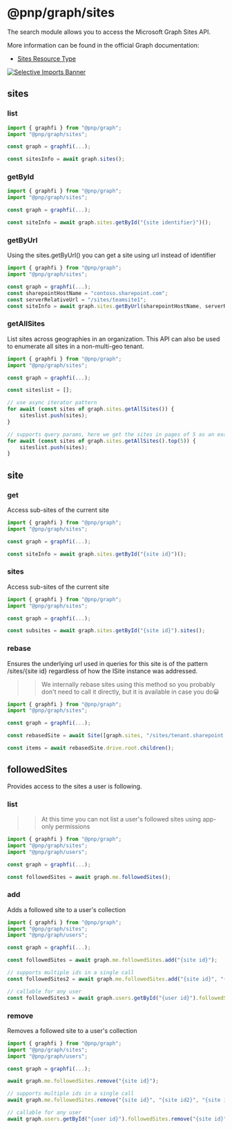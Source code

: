# @pnp/graph/sites

The search module allows you to access the Microsoft Graph Sites API.

More information can be found in the official Graph documentation:

- [Sites Resource Type](https://docs.microsoft.com/en-us/graph/api/resources/site?view=graph-rest-1.0)

[![Selective Imports Banner](https://img.shields.io/badge/Selective%20Imports-informational.svg)](../concepts/selective-imports.md)  

## sites

### list

```TypeScript
import { graphfi } from "@pnp/graph";
import "@pnp/graph/sites";

const graph = graphfi(...);

const sitesInfo = await graph.sites();
```

### getById

```TypeScript
import { graphfi } from "@pnp/graph";
import "@pnp/graph/sites";

const graph = graphfi(...);

const siteInfo = await graph.sites.getById("{site identifier}")();
```

### getByUrl

Using the sites.getByUrl() you can get a site using url instead of identifier

```TypeScript
import { graphfi } from "@pnp/graph";
import "@pnp/graph/sites";

const graph = graphfi(...);
const sharepointHostName = "contoso.sharepoint.com";
const serverRelativeUrl = "/sites/teamsite1";
const siteInfo = await graph.sites.getByUrl(sharepointHostName, serverRelativeUrl)();
```

### getAllSites

List sites across geographies in an organization. This API can also be used to enumerate all sites in a non-multi-geo tenant.

```TypeScript
import { graphfi } from "@pnp/graph";
import "@pnp/graph/sites";

const graph = graphfi(...);

const siteslist = [];

// use async iterator pattern
for await (const sites of graph.sites.getAllSites()) {
    siteslist.push(sites);
}

// supports query params, here we get the sites in pages of 5 as an example
for await (const sites of graph.sites.getAllSites().top(5)) {
    siteslist.push(sites);
}
```

## site

### get

Access sub-sites of the current site

```TypeScript
import { graphfi } from "@pnp/graph";
import "@pnp/graph/sites";

const graph = graphfi(...);

const siteInfo = await graph.sites.getById("{site id}")();
```

### sites

Access sub-sites of the current site

```TypeScript
import { graphfi } from "@pnp/graph";
import "@pnp/graph/sites";

const graph = graphfi(...);

const subsites = await graph.sites.getById("{site id}").sites();
```

### rebase

Ensures the underlying url used in queries for this site is of the pattern /sites/{site id} regardless of how the ISite instance was addressed.

>> We internally rebase sites using this method so you probably don't need to call it directly, but it is available in case you do😀 

```TypeScript
import { graphfi } from "@pnp/graph";
import "@pnp/graph/sites";

const graph = graphfi(...);

const rebasedSite = await Site([graph.sites, "/sites/tenant.sharepoint.com:/sites/dev:"]).rebase();

const items = await rebasedSite.drive.root.children();
```

## followedSites

Provides access to the sites a user is following.

### list

>> At this time you can not list a user's followed sites using app-only permissions

```TypeScript
import { graphfi } from "@pnp/graph";
import "@pnp/graph/sites";
import "@pnp/graph/users";

const graph = graphfi(...);

const followedSites = await graph.me.followedSites();
```

### add

Adds a followed site to a user's collection

```TypeScript
import { graphfi } from "@pnp/graph";
import "@pnp/graph/sites";
import "@pnp/graph/users";

const graph = graphfi(...);

const followedSites = await graph.me.followedSites.add("{site id}");

// supports multiple ids in a single call
const followedSites2 = await graph.me.followedSites.add("{site id}", "{site id2}", "{site id3}", "{site id4}");

// callable for any user
const followedSites3 = await graph.users.getById("{user id}").followedSites.add("{site id}", "{site id2}", "{site id3}", "{site id4}");
```

### remove

Removes a followed site to a user's collection

```TypeScript
import { graphfi } from "@pnp/graph";
import "@pnp/graph/sites";
import "@pnp/graph/users";

const graph = graphfi(...);

await graph.me.followedSites.remove("{site id}");

// supports multiple ids in a single call
await graph.me.followedSites.remove("{site id}", "{site id2}", "{site id3}", "{site id4}");

// callable for any user
await graph.users.getById("{user id}").followedSites.remove("{site id}", "{site id2}", "{site id3}", "{site id4}");
```
